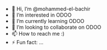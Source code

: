 - 👋 Hi, I’m @mohammed-el-bachir
- 👀 I’m interested in ODOO
- 🌱 I’m currently learning ODOO
- 💞️ I’m looking to collaborate on ODOO
- 📫 How to reach me :)
- ⚡ Fun fact: ...

<!---
mohammed-el-bachir/mohammed-el-bachir is a ✨ special ✨ repository because its `README.md` (this file) appears on your GitHub profile.
You can click the Preview link to take a look at your changes.
--->
